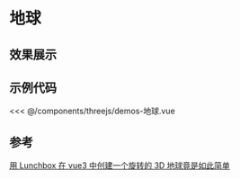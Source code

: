 # 地球


## 效果展示


<ThreeJSDemo />
<script setup>
import ThreeJSDemo from '../../../components/threejs/demos-地球.vue'

</script>


## 示例代码

<<< @/components/threejs/demos-地球.vue


## 参考 

[用 Lunchbox 在 vue3 中创建一个旋转的 3D 地球竟是如此简单](https://blog.csdn.net/ImagineCode/article/details/126072638)
